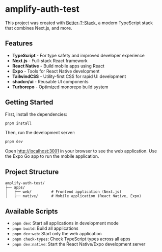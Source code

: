 # amplify-auth-test

This project was created with [Better-T-Stack](https://github.com/AmanVarshney01/create-better-t-stack), a modern TypeScript stack that combines Next.js, and more.

## Features

- **TypeScript** - For type safety and improved developer experience
- **Next.js** - Full-stack React framework
- **React Native** - Build mobile apps using React
- **Expo** - Tools for React Native development
- **TailwindCSS** - Utility-first CSS for rapid UI development
- **shadcn/ui** - Reusable UI components
- **Turborepo** - Optimized monorepo build system

## Getting Started

First, install the dependencies:

```bash
pnpm install
```


Then, run the development server:

```bash
pnpm dev
```

Open [http://localhost:3001](http://localhost:3001) in your browser to see the web application.
Use the Expo Go app to run the mobile application.





## Project Structure

```
amplify-auth-test/
├── apps/
│   ├── web/         # Frontend application (Next.js)
│   ├── native/      # Mobile application (React Native, Expo)
```

## Available Scripts

- `pnpm dev`: Start all applications in development mode
- `pnpm build`: Build all applications
- `pnpm dev:web`: Start only the web application
- `pnpm check-types`: Check TypeScript types across all apps
- `pnpm dev:native`: Start the React Native/Expo development server
